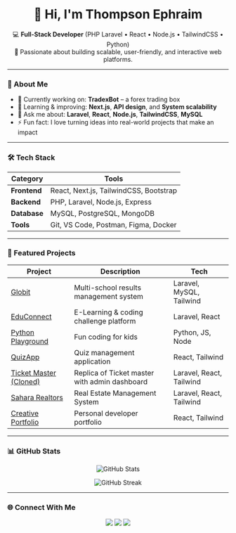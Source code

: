 <h1 align="center">👋 Hi, I'm Thompson Ephraim</h1>

<p align="center">
  💻 <b>Full-Stack Developer</b> (PHP Laravel • React • Node.js • TailwindCSS • Python) <br/>
  🚀 Passionate about building scalable, user-friendly, and interactive web platforms.
</p>

---

### 🧠 About Me
- 🔭 Currently working on: **TradexBot** – a forex trading box  
- 🌱 Learning & improving: **Next.js**, **API design**, and **System scalability**  
- 💬 Ask me about: **Laravel**, **React**, **Node.js**, **TailwindCSS**, **MySQL**  
- ⚡ Fun fact: I love turning ideas into real-world projects that make an impact

---

### 🛠️ Tech Stack
| Category | Tools |
|-----------|-------|
| **Frontend** | React, Next.js, TailwindCSS, Bootstrap |
| **Backend** | PHP, Laravel, Node.js, Express |
| **Database** | MySQL, PostgreSQL, MongoDB |
| **Tools** | Git, VS Code, Postman, Figma, Docker |

---

### 📂 Featured Projects

| Project | Description | Tech |
|----------|--------------|------|
| [Globit](#) | Multi-school results management system | Laravel, MySQL, Tailwind |
| [EduConnect](#) | E-Learning & coding challenge platform | Laravel, React |
| [Python Playground](#) | Fun coding for kids | Python, JS, Node |
| [QuizApp](#) | Quiz management application | React, Tailwind |
| [Ticket Master (Cloned)](#) | Replica of Ticket master with admin dashboard | Laravel, React, Tailwind |
| [Sahara Realtors](#) | Real Estate Management System | Laravel, React, Tailwind |
| [Creative Portfolio](#) | Personal developer portfolio | React, Tailwind |

---

### 📊 GitHub Stats

<p align="center">
  <img src="https://github-readme-stats.vercel.app/api?username=ephratta&show_icons=true&theme=tokyonight" alt="GitHub Stats" />
</p>

<p align="center">
  <img src="https://github-readme-streak-stats.herokuapp.com?user=ephratta&theme=tokyonight" alt="GitHub Streak" />
</p>

---

### 🌐 Connect With Me

<p align="center">
  <a href="https://linkedin.com/in/ephraimoviij" target="_blank"><img src="https://img.shields.io/badge/LinkedIn-blue?style=flat&logo=linkedin" /></a>
  <a href="mailto:ephrataglobaltech@gmail.com"><img src="https://img.shields.io/badge/Gmail-red?style=flat&logo=gmail" /></a>
  <a href="https://twitter.com/ephraimoviij"><img src="https://img.shields.io/badge/Twitter-black?style=flat&logo=x" /></a>
</p>
